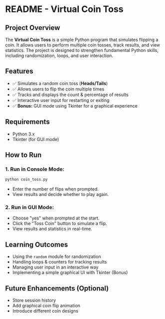 # README - Virtual Coin Toss

## Project Overview
The **Virtual Coin Toss** is a simple Python program that simulates flipping a coin. It allows users to perform multiple coin tosses, track results, and view statistics. The project is designed to strengthen fundamental Python skills, including randomization, loops, and user interaction.

## Features
- ✅ Simulates a random coin toss (**Heads/Tails**)
- ✅ Allows users to flip the coin multiple times
- ✅ Tracks and displays the count & percentage of results
- ✅ Interactive user input for restarting or exiting
- ✅ **Bonus:** GUI mode using Tkinter for a graphical experience

## Requirements
- Python 3.x
- Tkinter (for GUI mode)

## How to Run
### 1. Run in Console Mode:
```sh
python coin_toss.py
```
- Enter the number of flips when prompted.
- View results and decide whether to play again.

### 2. Run in GUI Mode:
- Choose "yes" when prompted at the start.
- Click the "Toss Coin" button to simulate a flip.
- View results and statistics in real-time.

## Learning Outcomes
- Using the `random` module for randomization
- Handling loops & counters for tracking results
- Managing user input in an interactive way
- Implementing a simple graphical UI with Tkinter (Bonus)

## Future Enhancements (Optional)
- Store session history
- Add graphical coin flip animation
- Introduce different coin designs

